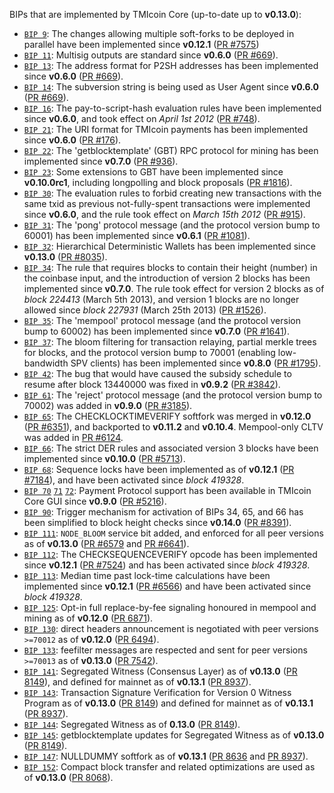 BIPs that are implemented by TMIcoin Core (up-to-date up to **v0.13.0**):

* [`BIP 9`](https://github.com/tmi/bips/blob/master/bip-0009.mediawiki): The changes allowing multiple soft-forks to be deployed in parallel have been implemented since **v0.12.1**  ([PR #7575](https://github.com/tmi/tmi/pull/7575))
* [`BIP 11`](https://github.com/tmi/bips/blob/master/bip-0011.mediawiki): Multisig outputs are standard since **v0.6.0** ([PR #669](https://github.com/tmi/tmi/pull/669)).
* [`BIP 13`](https://github.com/tmi/bips/blob/master/bip-0013.mediawiki): The address format for P2SH addresses has been implemented since **v0.6.0** ([PR #669](https://github.com/tmi/tmi/pull/669)).
* [`BIP 14`](https://github.com/tmi/bips/blob/master/bip-0014.mediawiki): The subversion string is being used as User Agent since **v0.6.0** ([PR #669](https://github.com/tmi/tmi/pull/669)).
* [`BIP 16`](https://github.com/tmi/bips/blob/master/bip-0016.mediawiki): The pay-to-script-hash evaluation rules have been implemented since **v0.6.0**, and took effect on *April 1st 2012* ([PR #748](https://github.com/tmi/tmi/pull/748)).
* [`BIP 21`](https://github.com/tmi/bips/blob/master/bip-0021.mediawiki): The URI format for TMIcoin payments has been implemented since **v0.6.0** ([PR #176](https://github.com/tmi/tmi/pull/176)).
* [`BIP 22`](https://github.com/tmi/bips/blob/master/bip-0022.mediawiki): The 'getblocktemplate' (GBT) RPC protocol for mining has been implemented since **v0.7.0** ([PR #936](https://github.com/tmi/tmi/pull/936)).
* [`BIP 23`](https://github.com/tmi/bips/blob/master/bip-0023.mediawiki): Some extensions to GBT have been implemented since **v0.10.0rc1**, including longpolling and block proposals ([PR #1816](https://github.com/tmi/tmi/pull/1816)).
* [`BIP 30`](https://github.com/tmi/bips/blob/master/bip-0030.mediawiki): The evaluation rules to forbid creating new transactions with the same txid as previous not-fully-spent transactions were implemented since **v0.6.0**, and the rule took effect on *March 15th 2012* ([PR #915](https://github.com/tmi/tmi/pull/915)).
* [`BIP 31`](https://github.com/tmi/bips/blob/master/bip-0031.mediawiki): The 'pong' protocol message (and the protocol version bump to 60001) has been implemented since **v0.6.1** ([PR #1081](https://github.com/tmi/tmi/pull/1081)).
* [`BIP 32`](https://github.com/tmi/bips/blob/master/bip-0032.mediawiki): Hierarchical Deterministic Wallets has been implemented since **v0.13.0** ([PR #8035](https://github.com/tmi/tmi/pull/8035)).
* [`BIP 34`](https://github.com/tmi/bips/blob/master/bip-0034.mediawiki): The rule that requires blocks to contain their height (number) in the coinbase input, and the introduction of version 2 blocks has been implemented since **v0.7.0**. The rule took effect for version 2 blocks as of *block 224413* (March 5th 2013), and version 1 blocks are no longer allowed since *block 227931* (March 25th 2013) ([PR #1526](https://github.com/tmi/tmi/pull/1526)).
* [`BIP 35`](https://github.com/tmi/bips/blob/master/bip-0035.mediawiki): The 'mempool' protocol message (and the protocol version bump to 60002) has been implemented since **v0.7.0** ([PR #1641](https://github.com/tmi/tmi/pull/1641)).
* [`BIP 37`](https://github.com/tmi/bips/blob/master/bip-0037.mediawiki): The bloom filtering for transaction relaying, partial merkle trees for blocks, and the protocol version bump to 70001 (enabling low-bandwidth SPV clients) has been implemented since **v0.8.0** ([PR #1795](https://github.com/tmi/tmi/pull/1795)).
* [`BIP 42`](https://github.com/tmi/bips/blob/master/bip-0042.mediawiki): The bug that would have caused the subsidy schedule to resume after block 13440000 was fixed in **v0.9.2** ([PR #3842](https://github.com/tmi/tmi/pull/3842)).
* [`BIP 61`](https://github.com/tmi/bips/blob/master/bip-0061.mediawiki): The 'reject' protocol message (and the protocol version bump to 70002) was added in **v0.9.0** ([PR #3185](https://github.com/tmi/tmi/pull/3185)).
* [`BIP 65`](https://github.com/tmi/bips/blob/master/bip-0065.mediawiki): The CHECKLOCKTIMEVERIFY softfork was merged in **v0.12.0** ([PR #6351](https://github.com/tmi/tmi/pull/6351)), and backported to **v0.11.2** and **v0.10.4**. Mempool-only CLTV was added in [PR #6124](https://github.com/tmi/tmi/pull/6124).
* [`BIP 66`](https://github.com/tmi/bips/blob/master/bip-0066.mediawiki): The strict DER rules and associated version 3 blocks have been implemented since **v0.10.0** ([PR #5713](https://github.com/tmi/tmi/pull/5713)).
* [`BIP 68`](https://github.com/tmi/bips/blob/master/bip-0068.mediawiki): Sequence locks have been implemented as of **v0.12.1**  ([PR #7184](https://github.com/tmi/tmi/pull/7184)), and have been activated since *block 419328*.
* [`BIP 70`](https://github.com/tmi/bips/blob/master/bip-0070.mediawiki) [`71`](https://github.com/tmi/bips/blob/master/bip-0071.mediawiki) [`72`](https://github.com/tmi/bips/blob/master/bip-0072.mediawiki): Payment Protocol support has been available in TMIcoin Core GUI since **v0.9.0** ([PR #5216](https://github.com/tmi/tmi/pull/5216)).
* [`BIP 90`](https://github.com/tmi/bips/blob/master/bip-0090.mediawiki): Trigger mechanism for activation of BIPs 34, 65, and 66 has been simplified to block height checks since **v0.14.0** ([PR #8391](https://github.com/tmi/tmi/pull/8391)).
* [`BIP 111`](https://github.com/tmi/bips/blob/master/bip-0111.mediawiki): `NODE_BLOOM` service bit added, and enforced for all peer versions as of **v0.13.0** ([PR #6579](https://github.com/tmi/tmi/pull/6579) and [PR #6641](https://github.com/tmi/tmi/pull/6641)).
* [`BIP 112`](https://github.com/tmi/bips/blob/master/bip-0112.mediawiki): The CHECKSEQUENCEVERIFY opcode has been implemented since **v0.12.1** ([PR #7524](https://github.com/tmi/tmi/pull/7524)) and has been activated since *block 419328*.
* [`BIP 113`](https://github.com/tmi/bips/blob/master/bip-0113.mediawiki): Median time past lock-time calculations have been implemented since **v0.12.1** ([PR #6566](https://github.com/tmi/tmi/pull/6566)) and have been activated since *block 419328*.
* [`BIP 125`](https://github.com/tmi/bips/blob/master/bip-0125.mediawiki): Opt-in full replace-by-fee signaling honoured in mempool and mining as of **v0.12.0** ([PR 6871](https://github.com/tmi/tmi/pull/6871)).
* [`BIP 130`](https://github.com/tmi/bips/blob/master/bip-0130.mediawiki): direct headers announcement is negotiated with peer versions `>=70012` as of **v0.12.0** ([PR 6494](https://github.com/tmi/tmi/pull/6494)).
* [`BIP 133`](https://github.com/tmi/bips/blob/master/bip-0133.mediawiki): feefilter messages are respected and sent for peer versions `>=70013` as of **v0.13.0** ([PR 7542](https://github.com/tmi/tmi/pull/7542)).
* [`BIP 141`](https://github.com/tmi/bips/blob/master/bip-0141.mediawiki): Segregated Witness (Consensus Layer) as of **v0.13.0** ([PR 8149](https://github.com/tmi/tmi/pull/8149)), and defined for mainnet as of **v0.13.1** ([PR 8937](https://github.com/tmi/tmi/pull/8937)).
* [`BIP 143`](https://github.com/tmi/bips/blob/master/bip-0143.mediawiki): Transaction Signature Verification for Version 0 Witness Program as of **v0.13.0** ([PR 8149](https://github.com/tmi/tmi/pull/8149)) and defined for mainnet as of **v0.13.1** ([PR 8937](https://github.com/tmi/tmi/pull/8937)).
* [`BIP 144`](https://github.com/tmi/bips/blob/master/bip-0144.mediawiki): Segregated Witness as of **0.13.0** ([PR 8149](https://github.com/tmi/tmi/pull/8149)).
* [`BIP 145`](https://github.com/tmi/bips/blob/master/bip-0145.mediawiki): getblocktemplate updates for Segregated Witness as of **v0.13.0** ([PR 8149](https://github.com/tmi/tmi/pull/8149)).
* [`BIP 147`](https://github.com/tmi/bips/blob/master/bip-0147.mediawiki): NULLDUMMY softfork as of **v0.13.1** ([PR 8636](https://github.com/tmi/tmi/pull/8636) and [PR 8937](https://github.com/tmi/tmi/pull/8937)).
* [`BIP 152`](https://github.com/tmi/bips/blob/master/bip-0152.mediawiki): Compact block transfer and related optimizations are used as of **v0.13.0** ([PR 8068](https://github.com/tmi/tmi/pull/8068)).
